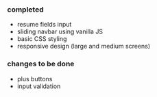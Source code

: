 ### completed
- resume fields input
- sliding navbar using vanilla JS
- basic CSS styling
- responsive design (large and medium screens)

### changes to be done
- plus buttons
- input validation